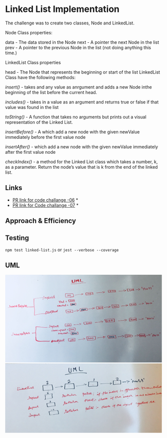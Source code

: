 # Linked List Implementation
The challenge was to create two classes, Node and LinkedList. 

Node Class properties:

data - The data stored in the Node
next - A pointer the next Node in the list
prev - A pointer to the previous Node in the list (not doing anything this time.)

LinkedList Class properties

head - The Node that represents the beginning or start of the list
LinkedList Class have the following methods:

*insert()* -  takes and any value as anrgument and adds a new Node inthe beginning of the list before the current head.

*includes()* -  takes in a value as an argument and returns true or false if that value was found in the list

*toString()* - A function that takes no arguments but prints out a visual representation of the Linked List.

*insertBefore()* - A which add a new node with the given newValue immediately before the first value node

*insertAfter()* - which add a new node with the given newValue immediately after the first value node

*checkIndex()* - a method for the Linked List class which takes a number, k, as a parameter. Return the node’s value that is k from the end of the linked list.

    
## Links
* [PR link for code challange -06](https://github.com/Eyob1984/data-structures-and-algorithms/pull/39) *
* [PR link for Code challange -07](https://github.com/Eyob1984/data-structures-and-algorithms/pull/43) *
    


## Approach & Efficiency

    
    
## Testing
  `npm test linked-list.js` or `jest --verbose --coverage`

## UML

![UML for code challange - 06](./asset/image/uml-code-challanges-06.jpg)
![UML for coee challange - 07](./asset/image/uml-code-challanges-07.jpg)
